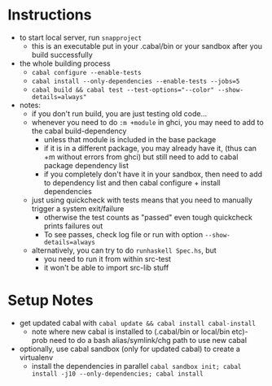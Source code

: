 Instructions
============

- to start local server, run `snapproject`
    - this is an executable put in your .cabal/bin or your sandbox after you build successfully
- the whole building process
    - `cabal configure --enable-tests`
    - `cabal install --only-dependencies --enable-tests --jobs=5`
    - `cabal build && cabal test --test-options="--color" --show-details=always"`
- notes:
    - if you don't run build, you are just testing old code...
    - whenever you need to do `:m +module` in ghci, you may need to add to the cabal build-dependency
        - unless that module is included in the base package
        - if it is in a different package, you may already have it, (thus can +m without errors from ghci) but still need to add to cabal package dependency list
        - if you completely don't have it in your sandbox, then need to add to dependency list and then cabal configure + install dependencies
    - just using quickcheck with tests means that you need to manually trigger a system exit/failure
        - otherwise the test counts as "passed" even tough quickcheck prints failures out
        - To see passes, check log file or run with option `--show-details=always`
    - alternatively, you can try to do `runhaskell Spec.hs`, but
        - you need to run it from within src-test
        - it won't be able to import src-lib stuff

Setup Notes
===========
- get updated cabal with `cabal update && cabal install cabal-install`
    - note where new cabal is installed to (.cabal/bin or local/bin etc)- prob need to do a bash alias/symlink/chg path to use new cabal
- optionally, use cabal sandbox (only for updated cabal) to create a virtualenv
    - install the dependencies in parallel `cabal sandbox init; cabal install -j10 --only-dependencies; cabal install`
